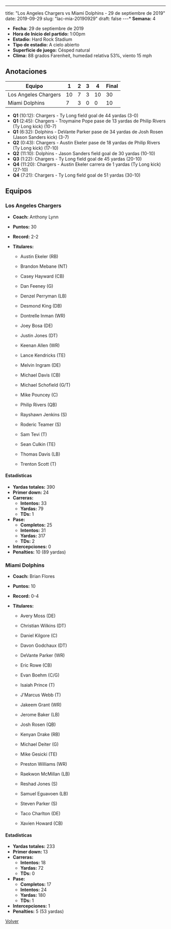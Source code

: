 ---
title: "Los Angeles Chargers vs Miami Dolphins - 29 de septiembre de 2019"
date: 2019-09-29
slug: "lac-mia-20190929"
draft: false
---* **Semana:** 4
* **Fecha:** 29 de septiembre de 2019
* **Hora de Inicio del partido:** 1:00pm
* **Estadio:** Hard Rock Stadium
* **Tipo de estadio:** A cielo abierto
* **Superficie de juego:** Césped natural
* **Clima:** 88 grados Farenheit, humedad relativa 53%, viento 15 mph




## Anotaciones
| Equipo | 1 | 2 | 3 | 4 | Final |
|--------|---|---|---|---|-------|
| Los Angeles Chargers  | 10 | 7 | 3 | 10  | 30 |
| Miami Dolphins  | 7 | 3 | 0 | 0  | 10 |
* **Q1** (10:12): Chargers - Ty Long field goal de 44 yardas (3-0)
* **Q1** (2:45): Chargers - Troymaine Pope pase de 13 yardas de Philip Rivers (Ty Long kick) (10-7)
* **Q1** (6:32): Dolphins - DeVante Parker pase de 34 yardas de Josh Rosen (Jason Sanders kick) (3-7)
* **Q2** (0:43): Chargers - Austin Ekeler pase de 18 yardas de Philip Rivers (Ty Long kick) (17-10)
* **Q2** (11:10): Dolphins - Jason Sanders field goal de 30 yardas (10-10)
* **Q3** (1:22): Chargers - Ty Long field goal de 45 yardas (20-10)
* **Q4** (11:20): Chargers - Austin Ekeler carrera de 1 yardas (Ty Long kick) (27-10)
* **Q4** (7:21): Chargers - Ty Long field goal de 51 yardas (30-10)


## Equipos


### Los Angeles Chargers
* **Coach:** Anthony Lynn
* **Puntos:** 30
* **Record:** 2-2
* **Titulares:** 

  * Austin Ekeler (RB) 

  * Brandon Mebane (NT) 

  * Casey Hayward (CB) 

  * Dan Feeney (G) 

  * Denzel Perryman (LB) 

  * Desmond King (DB) 

  * Dontrelle Inman (WR) 

  * Joey Bosa (DE) 

  * Justin Jones (DT) 

  * Keenan Allen (WR) 

  * Lance Kendricks (TE) 

  * Melvin Ingram (DE) 

  * Michael Davis (CB) 

  * Michael Schofield (G/T) 

  * Mike Pouncey (C) 

  * Philip Rivers (QB) 

  * Rayshawn Jenkins (S) 

  * Roderic Teamer (S) 

  * Sam Tevi (T) 

  * Sean Culkin (TE) 

  * Thomas Davis (LB) 

  * Trenton Scott (T) 

#### Estadísticas
* **Yardas totales:** 390
* **Primer down:** 24
* **Carreras:**
  * **Intentos:** 33
  * **Yardas:** 79
  * **TDs:** 1
* **Pase:**
  * **Completos:** 25
  * **Intentos:** 31
  * **Yardas:** 317
  * **TDs:** 2
* **Intercepciones:** 0
* **Penalties:** 10 (89 yardas)

### Miami Dolphins
* **Coach:** Brian Flores
* **Puntos:** 10
* **Record:** 0-4
* **Titulares:** 

  * Avery Moss (DE) 

  * Christian Wilkins (DT) 

  * Daniel Kilgore (C) 

  * Davon Godchaux (DT) 

  * DeVante Parker (WR) 

  * Eric Rowe (CB) 

  * Evan Boehm (C/G) 

  * Isaiah Prince (T) 

  * J'Marcus Webb (T) 

  * Jakeem Grant (WR) 

  * Jerome Baker (LB) 

  * Josh Rosen (QB) 

  * Kenyan Drake (RB) 

  * Michael Deiter (G) 

  * Mike Gesicki (TE) 

  * Preston Williams (WR) 

  * Raekwon McMillan (LB) 

  * Reshad Jones (S) 

  * Samuel Eguavoen (LB) 

  * Steven Parker (S) 

  * Taco Charlton (DE) 

  * Xavien Howard (CB) 

#### Estadísticas
* **Yardas totales:** 233
* **Primer down:** 13
* **Carreras:**
  * **Intentos:** 18
  * **Yardas:** 72
  * **TDs:** 0
* **Pase:**
  * **Completos:** 17
  * **Intentos:** 24
  * **Yardas:** 180
  * **TDs:** 1
* **Intercepciones:** 1
* **Penalties:** 5 (53 yardas)


[Volver](/historia/2019)
